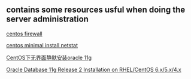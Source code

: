 ## contains some resources usful when doing the server administration

[centos firewall](http://www.server-world.info/en/note?os=CentOS_7&p=initial_conf&f=2)

[centos minimal install netstat](http://cyruslab.net/2014/07/11/installing-netstat-on-centos-7-minimal-installation/)

[CentOS下无界面静默安装oracle 11g](http://wiselyman.iteye.com/blog/2115934)

[Oracle Database 11g Release 2 Installation on RHEL/CentOS 6.x/5.x/4.x](http://www.tecmint.com/oracle-database-11g-release-2-installation-in-linux/)
